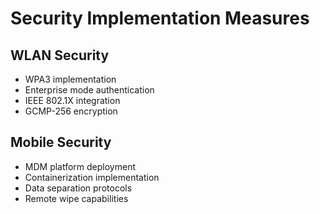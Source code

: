 # Security Implementation Measures

## WLAN Security
- WPA3 implementation
- Enterprise mode authentication
- IEEE 802.1X integration
- GCMP-256 encryption

## Mobile Security
- MDM platform deployment
- Containerization implementation
- Data separation protocols
- Remote wipe capabilities